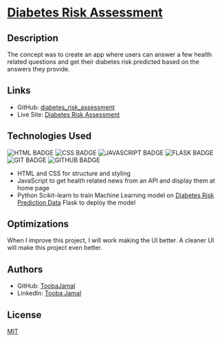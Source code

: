 # [Diabetes Risk Assessment](https://github.com/ToobaJamal/diabetes_risk_assessment)
## Description
The concept was to create an app where users can answer a few health related questions and get their diabetes risk predicted based on the answers they provide.  

## Links
- GitHub: [diabetes_risk_assessment](https://github.com/ToobaJamal/diabetes_risk_assessment)
- Live Site: [Diabetes Risk Assessment](http://diabetesriskassessment.pythonanywhere.com/)

## Technologies Used
![HTML BADGE](https://img.shields.io/badge/HTML-239120?style=for-the-badge&logo=html5&logoColor=white)
![CSS BADGE](https://img.shields.io/badge/CSS-239120?&style=for-the-badge&logo=css3&logoColor=white)
![JAVASCRIPT BADGE](https://img.shields.io/badge/JavaScript-323330?style=for-the-badge&logo=javascript&logoColor=F7DF1E)
![FLASK BADGE](https://img.shields.io/badge/Flask-000000?style=for-the-badge&logo=flask&logoColor=white)
![GIT BADGE](https://img.shields.io/badge/GIT-E44C30?style=for-the-badge&logo=git&logoColor=white)
![GITHUB BADGE](https://img.shields.io/badge/GitHub-100000?style=for-the-badge&logo=github&logoColor=white)

- HTML and CSS for structure and styling
- JavaScript to get health related news from an API and display them at home page
- Python Scikit-learn to train Machine Learning model on [Diabetes Risk Prediction Data](https://archive.ics.uci.edu/ml/datasets/Early+stage+diabetes+risk+prediction+dataset.) Flask to deploy the model

## Optimizations
When I improve this project, I will work making the UI better. A cleaner UI will make this project even better.

## Authors
- GitHub: [ToobaJamal](https://github.com/ToobaJamal)
- LinkedIn: [Tooba Jamal](https://www.linkedin.com/in/tooba-jamal/)

## License
[MIT](https://choosealicense.com/licenses/mit/)
